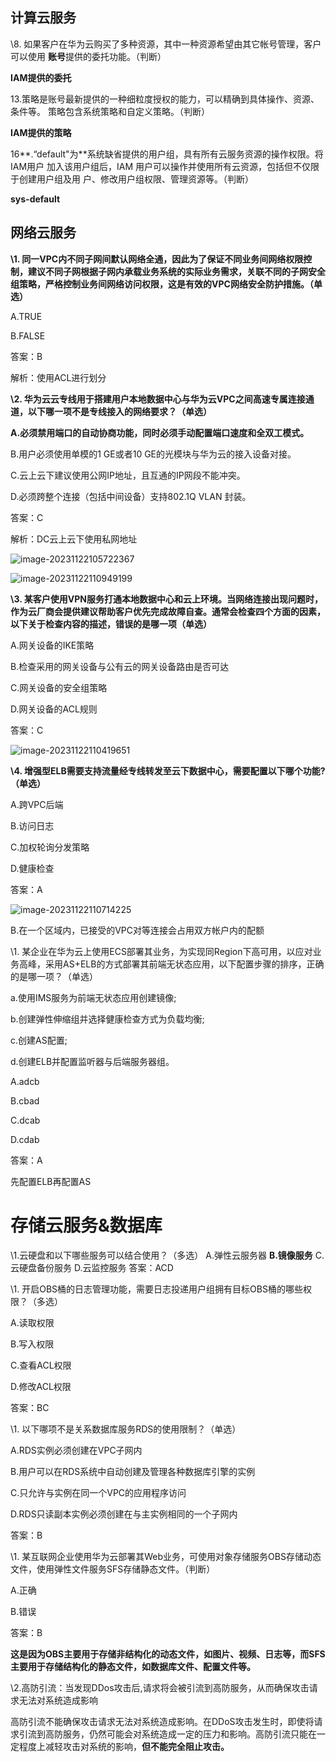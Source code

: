 ## 计算云服务

\8. 如果客户在华为云购买了多种资源，其中一种资源希望由其它帐号管理，客户可以使用 **账号**提供的委托功能。（判断）

**IAM提供的委托**





13.策略是账号最新提供的一种细粒度授权的能力，可以精确到具体操作、资源、条件等。 策略包含系统策略和自定义策略。（判断）

**IAM提供的策略**



16**.“default"为**系统缺省提供的用户组，具有所有云服务资源的操作权限。将IAM用户 加入该用户组后，IAM 用户可以操作并使用所有云资源，包括但不仅限于创建用户组及用 户、修改用户组权限、管理资源等。（判断）



**sys-default**









## 网络云服务

**\1.  同一VPC内不同子网间默认网络全通，因此为了保证不同业务间网络权限控制，建议不同子网根据子网内承载业务系统的实际业务需求，关联不同的子网安全组策略，严格控制业务间网络访问权限，这是有效的VPC网络安全防护措施。（单选）**

A.TRUE

B.FALSE

答案：B

解析：使用ACL进行划分



**\2.  华为云云专线用于搭建用户本地数据中心与华为云VPC之间高速专属连接通道，以下哪一项不是专线接入的网络要求？（单选）**

**A.必须禁用端口的自动协商功能，同时必须手动配置端口速度和全双工模式。**

B.用户必须使用单模的1 GE或者10 GE的光模块与华为云的接入设备对接。

C.云上云下建议使用公网IP地址，且互通的IP网段不能冲突。

D.必须跨整个连接（包括中间设备）支持802.1Q VLAN 封装。

答案：C

解析：DC云上云下使用私网地址

![image-20231122105722367](C:\Users\27212\AppData\Roaming\Typora\typora-user-images\image-20231122105722367.png)



![image-20231122110949199](C:\Users\27212\AppData\Roaming\Typora\typora-user-images\image-20231122110949199.png)



**\3.  某客户使用VPN服务打通本地数据中心和云上环境。当网络连接出现问题时，作为云厂商会提供建议帮助客户优先完成故障自查。通常会检查四个方面的因素，以下关于检查内容的描述，错误的是哪一项（单选）**

A.网关设备的IKE策略

B.检查采用的网关设备与公有云的网关设备路由是否可达

C.网关设备的安全组策略

D.网关设备的ACL规则



答案：C

![image-20231122110419651](C:\Users\27212\AppData\Roaming\Typora\typora-user-images\image-20231122110419651.png)



**\4.  增强型ELB需要支持流量经专线转发至云下数据中心，需要配置以下哪个功能?（单选）**

A.跨VPC后端

B.访问日志

C.加权轮询分发策略

D.健康检查

答案：A

![image-20231122110714225](C:\Users\27212\AppData\Roaming\Typora\typora-user-images\image-20231122110714225.png)



B.在一个区域内，已接受的VPC对等连接会占用双方帐户内的配额





\1.  某企业在华为云上使用ECS部署其业务，为实现同Region下高可用，以应对业务高峰，采用AS+ELB的方式部署其前端无状态应用，以下配置步骤的排序，正确的是哪一项？（单选）

a.使用IMS服务为前端无状态应用创建镜像;

b.创建弹性伸缩组并选择健康检查方式为负载均衡;

c.创建AS配置;

d.创建ELB并配置监听器与后端服务器组。

A.adcb

B.cbad

C.dcab

D.cdab

答案：A

先配置ELB再配置AS







# 存储云服务&数据库





\1.云硬盘和以下哪些服务可以结合使用？（多选）
A.弹性云服务器
**B.镜像服务**
C.云硬盘备份服务
D.云监控服务
答案：ACD



\1.  开启OBS桶的日志管理功能，需要日志投递用户组拥有目标OBS桶的哪些权限？（多选）

A.读取权限

B.写入权限

C.查看ACL权限

D.修改ACL权限

答案：BC







\1.  以下哪项不是关系数据库服务RDS的使用限制？（单选）

A.RDS实例必须创建在VPC子网内

B.用户可以在RDS系统中自动创建及管理各种数据库引擎的实例

C.只允许与实例在同一个VPC的应用程序访问

D.RDS只读副本实例必须创建在与主实例相同的一个子网内

答案：B





\1.  某互联网企业使用华为云部署其Web业务，可使用对象存储服务OBS存储动态文件，使用弹性文件服务SFS存储静态文件。（判断）

A.正确

B.错误

答案：B

**这是因为OBS主要用于存储非结构化的动态文件，如图片、视频、日志等，而SFS主要用于存储结构化的静态文件，如数据库文件、配置文件等。**





\2.高防引流：当发现DDos攻击后,请求将会被引流到高防服务，从而确保攻击请求无法对系统造成影响

高防引流不能确保攻击请求无法对系统造成影响。在DDoS攻击发生时，即使将请求引流到高防服务，仍然可能会对系统造成一定的压力和影响。高防引流只能在一定程度上减轻攻击对系统的影响，**但不能完全阻止攻击。**





